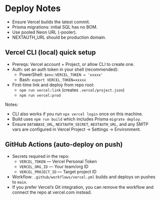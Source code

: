 # Deploy Notes

- Ensure Vercel builds the latest commit.
- Prisma migrations: initial SQL has no BOM.
- Use pooled Neon URL (-pooler).
- NEXTAUTH_URL should be production domain.

## Vercel CLI (local) quick setup

- Prereqs: Vercel account + Project, or allow CLI to create one.
- Auth: set an auth token in your shell (recommended):
  - PowerShell: `$env:VERCEL_TOKEN = 'xxxxx'`
  - Bash: `export VERCEL_TOKEN=xxxxx`
- First-time link and deploy from repo root:
  - `npm run vercel:link`  (creates `.vercel/project.json`)
  - `npm run vercel:prod`

Notes:
- CLI also works if you run `npx vercel login` once on this machine.
- Build uses `npm run build` which includes Prisma `migrate deploy`.
- Ensure `DATABASE_URL`, `NEXTAUTH_SECRET`, `NEXTAUTH_URL`, and any SMTP vars are configured in Vercel Project → Settings → Environment.

## GitHub Actions (auto-deploy on push)

- Secrets required in the repo:
  - `VERCEL_TOKEN` — Vercel Personal Token
  - `VERCEL_ORG_ID` — Your team/org ID
  - `VERCEL_PROJECT_ID` — Target project ID
- Workflow: `.github/workflows/vercel.yml` builds and deploys on pushes to `main`.
- If you prefer Vercel’s Git integration, you can remove the workflow and connect the repo at vercel.com instead.

